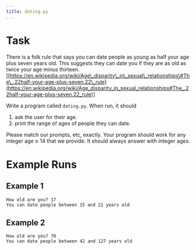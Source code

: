 ```yaml
---
title: dating.py
...
```


# Task

There is a folk rule that says you can date people as young as half your
age plus seven years old. This suggests they can date you if they are as
old as twice your age minus thirteen.
[[https://en.wikipedia.org/wiki/Age\_disparity\_in\_sexual\_relationships\#The\_.22half-your-age-plus-seven.22\_rule](https://en.wikipedia.org/wiki/Age_disparity_in_sexual_relationships#The_.22half-your-age-plus-seven.22_rule)]

Write a program called `dating.py`.
When run, it should 

1. ask the user for their age.
2. print the range of ages of people they can date.

Please match our prompts, etc, exactly.
Your program should work for any integer age ≥ 14 that we provide.
It should always answer with integer ages.

# Example Runs

## Example 1

````
How old are you? 17
You can date people between 15 and 21 years old
````

## Example 2

````
How old are you? 70
You can date people between 42 and 127 years old
````

